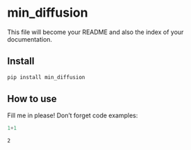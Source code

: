 min_diffusion
================

<!-- WARNING: THIS FILE WAS AUTOGENERATED! DO NOT EDIT! -->

This file will become your README and also the index of your
documentation.

## Install

``` sh
pip install min_diffusion
```

## How to use

Fill me in please! Don’t forget code examples:

``` python
1+1
```

    2
